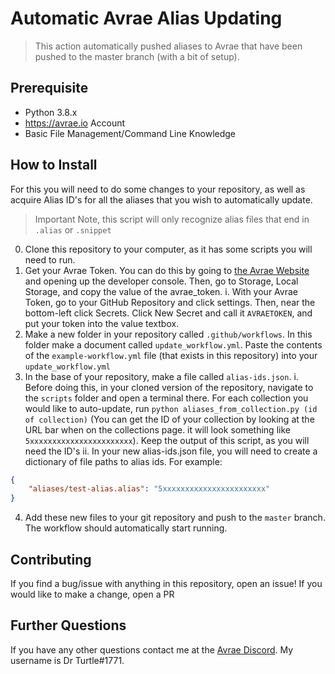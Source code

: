 
Automatic Avrae Alias Updating
=============================

> This action automatically pushed aliases to Avrae that have been pushed to the master branch (with a bit of setup).

Prerequisite
-----------
* Python 3.8.x
* https://avrae.io Account
* Basic File Management/Command Line Knowledge

How to Install
-----------------

For this you will need to do some changes to your repository, as well as acquire Alias ID's for all the aliases that you wish to automatically update.

> Important Note, this script will only recognize alias files that end in `.alias` or `.snippet`

0. Clone this repository to your computer, as it has some scripts you will need to run.
1. Get your Avrae Token. You can do this by going to [the Avrae Website](https://avrae.io) and opening up the developer console. Then, go to Storage, Local Storage, and copy the value of the avrae_token.
	i. With your Avrae Token, go to your GitHub Repository and click settings. Then, near the bottom-left click Secrets. Click New Secret and call it `AVRAETOKEN`, and put your token into the value textbox.
2. Make a new folder in your repository called `.github/workflows`. In this folder make a document called `update_workflow.yml`. Paste the contents of the `example-workflow.yml` file (that exists in this repository) into your `update_workflow.yml`
3. In the base of your repository, make a file called `alias-ids.json`.
    i. Before doing this, in your cloned version of the repository, navigate to the `scripts` folder and open a terminal there. For each collection you would like to auto-update, run `python aliases_from_collection.py (id of collection)` (You can get the ID of your collection by looking at the URL bar when on the collections page. it will look something like `5xxxxxxxxxxxxxxxxxxxxxxx`). Keep the output of this script, as you will need the ID's
    ii. In your new alias-ids.json file, you will need to create a dictionary of file paths to alias ids. For example:
```json
{
    "aliases/test-alias.alias": "5xxxxxxxxxxxxxxxxxxxxxxx"
}
```
4. Add these new files to your git repository and push to the `master` branch. The workflow should automatically start running.


Contributing
------------
If you find a bug/issue with anything in this repository, open an issue! If you would like to make a change, open a PR

Further Questions
-----------------
If you have any other questions contact me at the [Avrae Discord](https://support.avrae.io). My username is Dr Turtle#1771.
